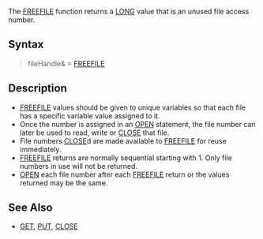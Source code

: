 The [FREEFILE](FREEFILE) function returns a [LONG](LONG) value that is an unused file access number.

## Syntax

> fileHandle& = [FREEFILE](FREEFILE)

## Description

* [FREEFILE](FREEFILE) values should be given to unique variables so that each file has a specific variable value assigned to it.
* Once the number is assigned in an [OPEN](OPEN) statement, the file number can later be used to read, write or [CLOSE](CLOSE) that file.
* File numbers [CLOSE](CLOSE)d are made available to [FREEFILE](FREEFILE) for reuse immediately. 
* [FREEFILE](FREEFILE) returns are normally sequential starting with 1. Only file numbers in use will not be returned.
* [OPEN](OPEN) each file number after each [FREEFILE](FREEFILE) return or the values returned may be the same.

## See Also

* [GET](GET), [PUT](PUT), [CLOSE](CLOSE)
